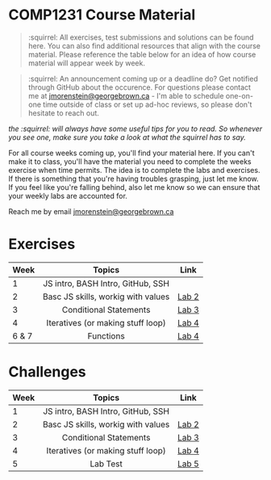 # COMP1231 Course Material


> :squirrel: All exercises, test submissions and solutions can be found here. You can also find additional resources that align with the course material. Please reference the table below for an idea of how course material will appear week by week.

> :squirrel: An announcement coming up or a deadline do? Get notified through GitHub about the occurence. For questions please contact me at jmorenstein@georgebrown.ca - I'm able to schedule one-on-one time outside of class or set up ad-hoc reviews, so please don't hesitate to reach out.

 *the :squirrel: will always have some useful tips for you to read. So whenever you see one, make sure you take a look at what the squirrel has to say.*

 For all course weeks coming up, you'll find your material here. If you can't make it to class, you'll have the material you need to complete the weeks exercise when time permits. The idea is to complete the labs and exercises. If there is something that you're having troubles grasping, just let me know. If you feel like you're falling behind, also let me know so we can ensure that your weekly labs are accounted for.

 Reach me by email jmorenstein@georgebrown.ca

 <h1>Exercises</h1>


 | Week          | Topics                            | Link                    |
| ------------- |:---------------------------------:|:-----------------------:|
| 1             | JS intro, BASH Intro, GitHub, SSH |  
| 2             | Basc JS skills, workig with values| [Lab 2](./labs/week-02/exercises)
| 3             | Conditional Statements            | [Lab 3](./labs/week-03/exercises)
| 4             | Iteratives (or making stuff loop) | [Lab 4](./labs/week-04/)
| 6 & 7         | Functions                         | [Lab 4](./labs/functions) 

 <h1>Challenges</h1>

 | Week          | Topics                            | Link                    |
| ------------- |:---------------------------------:|:-----------------------:|
| 1             | JS intro, BASH Intro, GitHub, SSH |  |
| 2             | Basc JS skills, workig with values| [Lab 2](./labs/week-02/challenges)
| 3             | Conditional Statements            | [Lab 3](./labs/week-03/challenges)
| 4             | Iteratives (or making stuff loop) | [Lab 4](./labs/week-04/)
| 5             | Lab Test | [Lab 5](./labs/week-05/test)